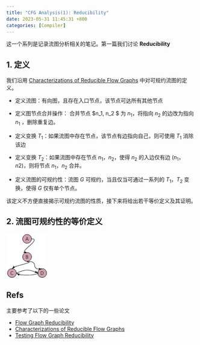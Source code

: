 ```yaml
---
title: "CFG Analysis(1): Reducibility"
date: 2023-05-31 11:45:31 +800
categories: [Compiler]
---
```


这一个系列是记录流图分析相关的笔记。第一篇我们讨论 **Reducibility**

## 1. 定义

我们沿用 [Characterizations of Reducible Flow Graphs](https://dl.acm.org/doi/pdf/10.1145/321832.321835) 中对可规约流图的定义。

* 定义流图：有向图，且存在入口节点，该节点可达所有其他节点

* 定义图节点合并操作： 合并节点 $n_1, n_2 $ 为 $n_1$，将指向 $n_2$ 的边改为指向 $n_1$ ，删除重复边。

* 定义变换 $T_1$：如果流图中存在节点，该节点有边指向自己，则可使用 $T_1$ 消除该边
* 定义变换 $T_2$：如果流图中存在节点 $n_1，n_2$，使得 $n_2$ 的入边仅有边 $(n_1，n2)$，则将节点 $n_1，n_2$ 合并。

* 定义流图的可规约性：流图 $G$ 可规约，当且仅当可通过一系列的 $T_1，T_2$ 变换，使得 $G$ 仅有单个节点。

该定义不方便直接揭示可规约流图的性质，接下来将给出若干等价定义及其证明。

## 2. 流图可规约性的等价定义

![](../res/base-cfg.png "不可规约流图的基本结构")



## Refs

主要参考了以下的一些论文

* [Flow Graph Reducibility](https://www.cs.tufts.edu/~nr/cs257/archive/jeff-ullman/reducibility.pdf)
* [Characterizations of Reducible Flow Graphs](https://dl.acm.org/doi/pdf/10.1145/321832.321835)
* [Testing Flow Graph Reducibility](https://core.ac.uk/download/pdf/82032035.pdf)



